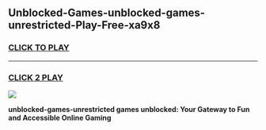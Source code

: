 
## Unblocked-Games-unblocked-games-unrestricted-Play-Free-xa9x8
<h3>
<a href="https://premium76.site?title=unblocked-games-unrestricted&ref=24M">CLICK TO PLAY</a></h3>
<hr>

<h3>
<a href="https://premium76.site?title=unblocked-games-unrestricted&ref=24M">CLICK 2 PLAY</a>
  
</h3>

<a href="https://premium76.site?title=unblocked-games-unrestricted&ref=24M"><img src="https://clearcache.store/games.png"></a>


**unblocked-games-unrestricted games unblocked: Your Gateway to Fun and Accessible Online Gaming**
